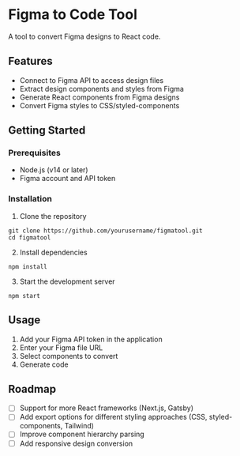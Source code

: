# Figma to Code Tool

A tool to convert Figma designs to React code.

## Features

- Connect to Figma API to access design files
- Extract design components and styles from Figma
- Generate React components from Figma designs
- Convert Figma styles to CSS/styled-components

## Getting Started

### Prerequisites

- Node.js (v14 or later)
- Figma account and API token

### Installation

1. Clone the repository
```
git clone https://github.com/yourusername/figmatool.git
cd figmatool
```

2. Install dependencies
```
npm install
```

3. Start the development server
```
npm start
```

## Usage

1. Add your Figma API token in the application
2. Enter your Figma file URL
3. Select components to convert
4. Generate code

## Roadmap

- [ ] Support for more React frameworks (Next.js, Gatsby)
- [ ] Add export options for different styling approaches (CSS, styled-components, Tailwind)
- [ ] Improve component hierarchy parsing
- [ ] Add responsive design conversion 